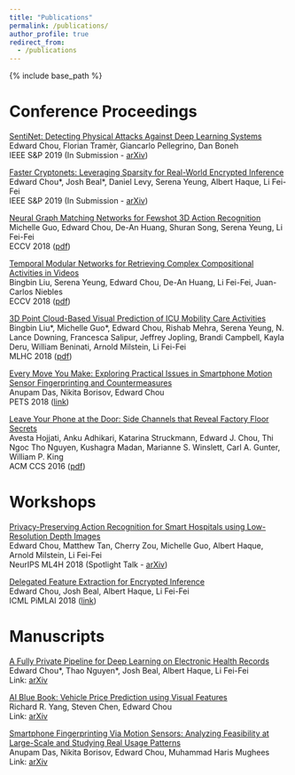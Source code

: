 ```yaml
---
title: "Publications"
permalink: /publications/
author_profile: true
redirect_from:
  - /publications
---
```


{% include base_path %}

Conference Proceedings
======

[SentiNet: Detecting Physical Attacks Against Deep Learning Systems](/publication/SnP_Sentinet)
<br/>
Edward Chou, Florian Tramèr, Giancarlo Pellegrino, Dan Boneh
<br/>
IEEE S&P 2019 (In Submission - [arXiv](https://arxiv.org/submit/2492681))

[Faster Cryptonets: Leveraging Sparsity for Real-World Encrypted Inference](/publication/SnP_Cryptonet)
<br/>
Edward Chou\*, Josh Beal\*, Daniel Levy, Serena Yeung, Albert Haque, Li Fei-Fei
<br/>
IEEE S&P 2019 (In Submission - [arXiv](https://arxiv.org/abs/1811.09953))

[Neural Graph Matching Networks for Fewshot 3D Action Recognition](/publication/ECCV_Fewshot)
<br/>
Michelle Guo, Edward Chou, De-An Huang, Shuran Song, Serena Yeung, Li Fei-Fei
<br/>
ECCV 2018 ([pdf](http://openaccess.thecvf.com/content_ECCV_2018/papers/Michelle_Guo_Neural_Graph_Matching_ECCV_2018_paper.pdf))

[Temporal Modular Networks for Retrieving Complex Compositional Activities in Videos](/publication/ECCV_Temporal)
<br/>
Bingbin Liu, Serena Yeung, Edward Chou, De-An Huang, Li Fei-Fei, Juan-Carlos Niebles 
<br/>
ECCV 2018 ([pdf](http://svl.stanford.edu/assets/papers/liu2018eccv.pdf))

[3D Point Cloud-Based Visual Prediction of ICU Mobility Care Activities](/publication/MLHC_ICU)
<br/>
Bingbin Liu\*, Michelle Guo\*, Edward Chou, Rishab Mehra, Serena Yeung, N. Lance Downing, Francesca Salipur, Jeffrey Jopling, Brandi Campbell, Kayla Deru, William Beninati, Arnold Milstein, Li Fei-Fei
<br/>
MLHC 2018 ([pdf](https://static1.squarespace.com/static/59d5ac1780bd5ef9c396eda6/t/5b7372b240ec9a45a9542d2e/1534292660078/10.pdf))

[Every Move You Make: Exploring Practical Issues in Smartphone Motion Sensor Fingerprinting and Countermeasures](/publication/PETS_Fingerprinting)
<br/>
Anupam Das, Nikita Borisov, Edward Chou
<br/>
PETS 2018 ([link](https://content.sciendo.com/view/journals/popets/2018/1/article-p88.xml))

[Leave Your Phone at the Door: Side Channels that Reveal Factory Floor Secrets](/publication/CCS_3DPrinter)
<br/>
Avesta Hojjati, Anku Adhikari, Katarina Struckmann, Edward J. Chou, Thi Ngoc Tho Nguyen, Kushagra Madan, Marianne S. Winslett, Carl A. Gunter, William P. King
<br/>
ACM CCS 2016 ([pdf](http://seclab.illinois.edu/wp-content/uploads/2016/10/CCS_2016___3D_Printer.pdf))

Workshops
======

[Privacy-Preserving Action Recognition for Smart Hospitals using Low-Resolution Depth Images](/publication/NIPS_ML4H_LowRes)
<br/>
Edward Chou, Matthew Tan, Cherry Zou, Michelle Guo, Albert Haque, Arnold Milstein, Li Fei-Fei
<br/>
NeurIPS ML4H 2018 (Spotlight Talk - [arXiv](https://arxiv.org/abs/1811.09950))

[Delegated Feature Extraction for Encrypted Inference](/publication/ICML_PiMLAI_DFE)
<br/>
Edward Chou, Josh Beal, Albert Haque, Li Fei-Fei
<br/>
ICML PiMLAI 2018 ([link](https://pimlai.github.io/pimlai18/))

Manuscripts
======

[A Fully Private Pipeline for Deep Learning on Electronic Health Records](/publication/manuscript_pipeline)
<br/>
Edward Chou\*, Thao Nguyen\*, Josh Beal, Albert Haque, Li Fei-Fei
<br/>
Link: [arXiv](https://arxiv.org/abs/1811.09951)

[AI Blue Book: Vehicle Price Prediction using Visual Features](/publication/manuscript_bluebook)
<br/>
Richard R. Yang, Steven Chen, Edward Chou
<br/>
Link: [arXiv](https://arxiv.org/abs/1803.11227)

[Smartphone Fingerprinting Via Motion Sensors: Analyzing Feasibility at Large-Scale and Studying Real Usage Patterns](/publication/manuscript_fingerprinting)
<br/>
Anupam Das, Nikita Borisov, Edward Chou, Muhammad Haris Mughees
<br/>
Link: [arXiv](https://arxiv.org/abs/1605.08763)

<!---
{% if author.googlescholar %} You can also find my articles on my Google Scholar profile. {% endif %}

{% include base_path %}

{% for post in site.publications reversed %}
  {% include archive-single.html %}
{% endfor %}
-->
